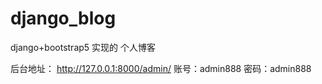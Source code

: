# django_blog
django+bootstrap5 实现的 个人博客


后台地址：  http://127.0.0.1:8000/admin/
账号：admin888
密码：admin888